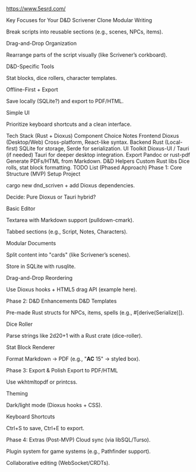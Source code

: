 <!-- @format -->

https://www.5esrd.com/

Key Focuses for Your D&D Scrivener Clone
Modular Writing

Break scripts into reusable sections (e.g., scenes, NPCs, items).

Drag-and-Drop Organization

Rearrange parts of the script visually (like Scrivener’s corkboard).

D&D-Specific Tools

Stat blocks, dice rollers, character templates.

Offline-First + Export

Save locally (SQLite?) and export to PDF/HTML.

Simple UI

Prioritize keyboard shortcuts and a clean interface.

Tech Stack (Rust + Dioxus)
Component Choice Notes
Frontend Dioxus (Desktop/Web) Cross-platform, React-like syntax.
Backend Rust (Local-first) SQLite for storage, Serde for serialization.
UI Toolkit Dioxus-UI / Tauri (if needed) Tauri for deeper desktop integration.
Export Pandoc or rust-pdf Generate PDFs/HTML from Markdown.
D&D Helpers Custom Rust libs Dice rolls, stat block formatting.
TODO List (Phased Approach)
Phase 1: Core Structure (MVP)
Setup Project

cargo new dnd_scriven + add Dioxus dependencies.

Decide: Pure Dioxus or Tauri hybrid?

Basic Editor

Textarea with Markdown support (pulldown-cmark).

Tabbed sections (e.g., Script, Notes, Characters).

Modular Documents

Split content into "cards" (like Scrivener’s scenes).

Store in SQLite with rusqlite.

Drag-and-Drop Reordering

Use Dioxus hooks + HTML5 drag API (example here).

Phase 2: D&D Enhancements
D&D Templates

Pre-made Rust structs for NPCs, items, spells (e.g., #[derive(Serialize)]).

Dice Roller

Parse strings like 2d20+1 with a Rust crate (dice-roller).

Stat Block Renderer

Format Markdown → PDF (e.g., "**AC** 15" → styled box).

Phase 3: Export & Polish
Export to PDF/HTML

Use wkhtmltopdf or printcss.

Theming

Dark/light mode (Dioxus hooks + CSS).

Keyboard Shortcuts

Ctrl+S to save, Ctrl+E to export.

Phase 4: Extras (Post-MVP)
Cloud sync (via libSQL/Turso).

Plugin system for game systems (e.g., Pathfinder support).

Collaborative editing (WebSocket/CRDTs).
